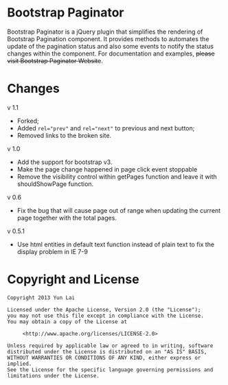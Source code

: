 # Bootstrap Paginator

Bootstrap Paginator is a jQuery plugin that simplifies the rendering of Bootstrap Pagination component. It provides methods to automates the update of the pagination status and also some events to notify the status changes within the component. For documentation and examples, ~~please visit Bootstrap Paginator Website~~.

# Changes

v 1.1

* Forked;
* Added `rel="prev"` and `rel="next"` to previous and next button;
* Removed links to the broken site.

v 1.0

* Add the support for bootstrap v3.
* Make the page change happened in page click event stoppable
* Remove the visibility control within getPages function and leave it with shouldShowPage function.

v 0.6

* Fix the bug that will cause page out of range when updating the current page together with the total pages.

v 0.5.1

* Use html entities in default text function instead of plain text to fix the display problem in IE 7-9

# Copyright and License

	Copyright 2013 Yun Lai

	Licensed under the Apache License, Version 2.0 (the "License");
	you may not use this file except in compliance with the License.
	You may obtain a copy of the License at

		 <http://www.apache.org/licenses/LICENSE-2.0>

	Unless required by applicable law or agreed to in writing, software
	distributed under the License is distributed on an "AS IS" BASIS,
	WITHOUT WARRANTIES OR CONDITIONS OF ANY KIND, either express or implied.
	See the License for the specific language governing permissions and
	limitations under the License.
